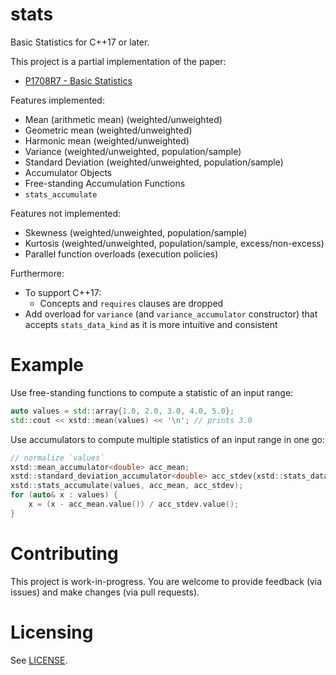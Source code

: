 # stats

Basic Statistics for C++17 or later.

This project is a partial implementation of the paper:
- [P1708R7 - Basic Statistics](https://www.open-std.org/jtc1/sc22/wg21/docs/papers/2023/p1708r7.pdf)

Features implemented:
- Mean (arithmetic mean) (weighted/unweighted)
- Geometric mean (weighted/unweighted)
- Harmonic mean (weighted/unweighted)
- Variance (weighted/unweighted, population/sample)
- Standard Deviation (weighted/unweighted, population/sample)
- Accumulator Objects
- Free-standing Accumulation Functions
- `stats_accumulate`

Features not implemented:
- Skewness (weighted/unweighted, population/sample)
- Kurtosis (weighted/unweighted, population/sample, excess/non-excess)
- Parallel function overloads (execution policies)

Furthermore:
- To support C++17:
    - Concepts and `requires` clauses are dropped
- Add overload for `variance` (and `variance_accumulator` constructor) that accepts `stats_data_kind` as it is more intuitive and consistent


# Example

Use free-standing functions to compute a statistic of an input range:

```cpp
auto values = std::array{1.0, 2.0, 3.0, 4.0, 5.0};
std::cout << xstd::mean(values) << '\n'; // prints 3.0
```

Use accumulators to compute multiple statistics of an input range in one go:

```cpp
// normalize `values`
xstd::mean_accumulator<double> acc_mean;
xstd::standard_deviation_accumulator<double> acc_stdev{xstd::stats_data_kind::population};
xstd::stats_accumulate(values, acc_mean, acc_stdev);
for (auto& x : values) {
    x = (x - acc_mean.value()) / acc_stdev.value();
}
```

# Contributing

This project is work-in-progress. You are welcome to provide feedback (via issues) and make changes (via pull requests).

# Licensing

See [LICENSE](LICENSE).
